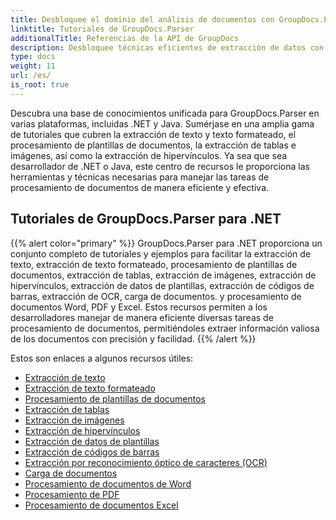 ```yaml
---
title: Desbloquee el dominio del análisis de documentos con GroupDocs.Parser
linktitle: Tutoriales de GroupDocs.Parser
additionalTitle: Referencias de la API de GroupDocs
description: Desbloquee técnicas eficientes de extracción de datos con GroupDocs.Parser para .NET y Java. Explore tutoriales sobre texto, tablas, extracción de imágenes y más.
type: docs
weight: 11
url: /es/
is_root: true
---
```


Descubra una base de conocimientos unificada para GroupDocs.Parser en varias plataformas, incluidas .NET y Java. Sumérjase en una amplia gama de tutoriales que cubren la extracción de texto y texto formateado, el procesamiento de plantillas de documentos, la extracción de tablas e imágenes, así como la extracción de hipervínculos. Ya sea que sea desarrollador de .NET o Java, este centro de recursos le proporciona las herramientas y técnicas necesarias para manejar las tareas de procesamiento de documentos de manera eficiente y efectiva.

## Tutoriales de GroupDocs.Parser para .NET
{{% alert color="primary" %}}
GroupDocs.Parser para .NET proporciona un conjunto completo de tutoriales y ejemplos para facilitar la extracción de texto, extracción de texto formateado, procesamiento de plantillas de documentos, extracción de tablas, extracción de imágenes, extracción de hipervínculos, extracción de datos de plantillas, extracción de códigos de barras, extracción de OCR, carga de documentos. y procesamiento de documentos Word, PDF y Excel. Estos recursos permiten a los desarrolladores manejar de manera eficiente diversas tareas de procesamiento de documentos, permitiéndoles extraer información valiosa de los documentos con precisión y facilidad.
{{% /alert %}}

Estos son enlaces a algunos recursos útiles:
 
- [Extracción de texto](./net/text-extraction/)
- [Extracción de texto formateado](./net/formatted-text-extraction/)
- [Procesamiento de plantillas de documentos](./net/document-template-processing/)
- [Extracción de tablas](./net/table-extraction/)
- [Extracción de imágenes](./net/image-extraction/)
- [Extracción de hipervínculos](./net/hyperlink-extraction/)
- [Extracción de datos de plantillas](./net/data-extraction-from-templates/)
- [Extracción de códigos de barras](./net/barcode-extraction/)
- [Extracción por reconocimiento óptico de caracteres (OCR)](./net/ocr-extraction/)
- [Carga de documentos](./net/document-loading/)
- [Procesamiento de documentos de Word](./net/word-document-processing/)
- [Procesamiento de PDF](./net/pdf-processing/)
- [Procesamiento de documentos Excel](./net/excel-document-processing/)





